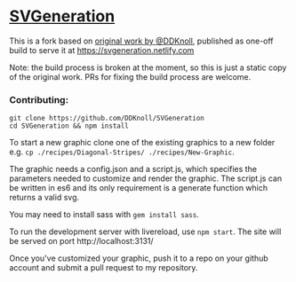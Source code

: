 # [SVGeneration](https://svgeneration.netlify.com/)

This is a fork based on [original work by @DDKnoll](https://github.com/DDKnoll/SVGeneration), published as one-off build to serve it at https://svgeneration.netlify.com

Note: the build process is broken at the moment, so this is just a static copy of the original work. PRs for fixing the build process are welcome.

### Contributing:

```
git clone https://github.com/DDKnoll/SVGeneration
cd SVGeneration && npm install
```

To start a new graphic clone one of the existing graphics to a new folder e.g. `cp ./recipes/Diagonal-Stripes/ ./recipes/New-Graphic`.

The graphic needs a config.json and a script.js, which specifies the parameters needed to customize and render the graphic. The script.js can be written in es6 and its only requirement is a generate function which returns a valid svg.

You may need to install sass with `gem install sass`.

To run the development server with livereload, use `npm start`. The site will be served on port http://localhost:3131/

Once you've customized your graphic, push it to a repo on your github account and submit a pull request to my repository.
